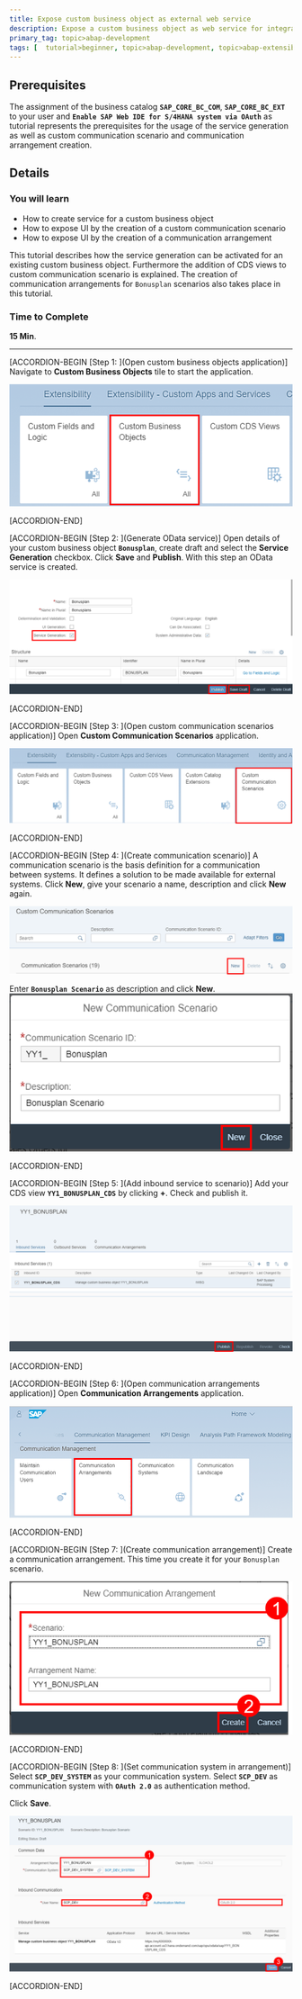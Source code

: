 ```yaml
---
title: Expose custom business object as external web service
description: Expose a custom business object as web service for integration of your solution with other systems.
primary_tag: topic>abap-development
tags: [  tutorial>beginner, topic>abap-development, topic>abap-extensibility ]
---
```


## Prerequisites  
The assignment of the business catalog **`SAP_CORE_BC_COM`**, **`SAP_CORE_BC_EXT`** to your user and **`Enable SAP Web IDE for S/4HANA system via OAuth`** as tutorial represents the prerequisites for the usage of the service generation as well as custom communication scenario and communication arrangement creation.

## Details
### You will learn  
- How to create service for a custom business object
- How to expose UI by the creation of a custom communication scenario
- How to expose UI by the creation of a communication arrangement

This tutorial describes how the service generation can be activated for an existing custom business object. Furthermore the addition of CDS views to custom communication scenario is explained. The creation of communication arrangements for `Bonusplan` scenarios also takes place in this tutorial.

### Time to Complete
**15 Min**.

---

[ACCORDION-BEGIN [Step 1: ](Open custom business objects application)]
Navigate to **Custom Business Objects** tile to start the application.

![Open custom business objects application](cbo.png)

[ACCORDION-END]

[ACCORDION-BEGIN [Step 2: ](Generate OData service)]
Open details of your custom business object **`Bonusplan`**, create draft and select the **Service Generation** checkbox. Click **Save** and **Publish**. With this step an OData service is created.

![Generate OData service](publish.png)

[ACCORDION-END]

[ACCORDION-BEGIN [Step 3: ](Open custom communication scenarios application)]
Open **Custom Communication Scenarios** application.

![Open custom communication scenarios application](scenario.png)

[ACCORDION-END]

[ACCORDION-BEGIN [Step 4: ](Create communication scenario)]
A communication scenario is the basis definition for a communication between systems. It defines a solution to be made available for external systems. Click **New**, give your scenario a name, description and click **New** again.

![Create communication scenario](new.png)

Enter **`Bonusplan Scenario`** as description and click **New**.
![Click on new](new2.png)

[ACCORDION-END]

[ACCORDION-BEGIN [Step 5: ](Add inbound service to scenario)]
Add your CDS view **`YY1_BONUSPLAN_CDS`** by clicking **+**. Check and publish it.

![Add inbound service to scenario](publish2.png)

[ACCORDION-END]

[ACCORDION-BEGIN [Step 6: ](Open communication arrangements application)]
Open **Communication Arrangements** application.

![Open communication arrangements application](arrangement.png)

[ACCORDION-END]

[ACCORDION-BEGIN [Step 7: ](Create communication arrangement)]
Create a communication arrangement. This time you create it for your `Bonusplan` scenario.

![Create communication arrangement](create.png)

[ACCORDION-END]

[ACCORDION-BEGIN [Step 8: ](Set communication system in arrangement)]
Select **`SCP_DEV_SYSTEM`** as your communication system. Select **`SCP_DEV`** as communication system with **`OAuth 2.0`** as authentication method.

Click **Save**.

![Set communication system in arrangement](save2.png)

[ACCORDION-END]
